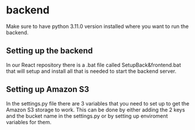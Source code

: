 # backend

Make sure to have python 3.11.0 version installed where you want to run the backend.

## Setting up the backend

In our React repository there is a .bat file called SetupBack&frontend.bat that will setup and install all that is needed to start the backend server.

## Setting up Amazon S3

In the settings.py file there are 3 variables that you need to set up to get the Amazon S3 storage to work. 
This can be done by either adding the 2 keys and the bucket name in the settings.py or by setting up enviroment variables for them.
